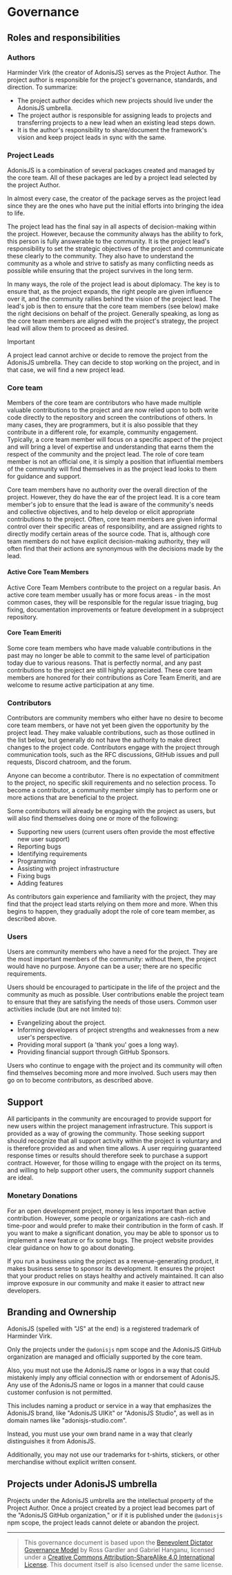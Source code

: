 # Governance

## Roles and responsibilities

### Authors

Harminder Virk (the creator of AdonisJS) serves as the Project Author. The project author is responsible for the project's governance, standards, and direction. To summarize:

- The project author decides which new projects should live under the AdonisJS umbrella.
- The project author is responsible for assigning leads to projects and transferring projects to a new lead when an existing lead steps down.
- It is the author's responsibility to share/document the framework's vision and keep project leads in sync with the same.

### Project Leads

AdonisJS is a combination of several packages created and managed by the core team. All of these packages are led by a project lead selected by the project Author. 

In almost every case, the creator of the package serves as the project lead since they are the ones who have put the initial efforts into bringing the idea to life.

The project lead has the final say in all aspects of decision-making within the project. However, because the community always has the ability to fork, this person is fully answerable to the community. It is the project lead's responsibility to set the strategic objectives of the project and communicate these clearly to the community. They also have to understand the community as a whole and strive to satisfy as many conflicting needs as possible while ensuring that the project survives in the long term.

In many ways, the role of the project lead is about diplomacy. The key is to ensure that, as the project expands, the right people are given influence over it, and the community rallies behind the vision of the project lead. The lead's job is then to ensure that the core team members (see below) make the right decisions on behalf of the project. Generally speaking, as long as the core team members are aligned with the project's strategy, the project lead will allow them to proceed as desired.

> [!IMPORTANT]
> A project lead cannot archive or decide to remove the project from the AdonisJS umbrella. They can decide to stop working on the project, and in that case, we will find a new project lead.

### Core team

Members of the core team are contributors who have made multiple valuable contributions to the project and are now relied upon to both write code directly to the repository and screen the contributions of others. In many cases, they are programmers, but it is also possible that they contribute in a different role, for example, community engagement. Typically, a core team member will focus on a specific aspect of the project and will bring a level of expertise and understanding that earns them the respect of the community and the project lead. The role of core team member is not an official one, it is simply a position that influential members of the community will find themselves in as the project lead looks to them for guidance and support.

Core team members have no authority over the overall direction of the project. However, they do have the ear of the project lead. It is a core team member's job to ensure that the lead is aware of the community's needs and collective objectives, and to help develop or elicit appropriate contributions to the project. Often, core team members are given informal control over their specific areas of responsibility, and are assigned rights to directly modify certain areas of the source code. That is, although core team members do not have explicit decision-making authority, they will often find that their actions are synonymous with the decisions made by the lead.

#### Active Core Team Members

Active Core Team Members contribute to the project on a regular basis. An active core team member usually has or more focus areas - in the most common cases, they will be responsible for the regular issue triaging, bug fixing, documentation improvements or feature development in a subproject repository.

#### Core Team Emeriti

Some core team members who have made valuable contributions in the past may no longer be able to commit to the same level of participation today due to various reasons. That is perfectly normal, and any past contributions to the project are still highly appreciated. These core team members are honored for their contributions as Core Team Emeriti, and are welcome to resume active participation at any time.

### Contributors

Contributors are community members who either have no desire to become core team members, or have not yet been given the opportunity by the project lead. They make valuable contributions, such as those outlined in the list below, but generally do not have the authority to make direct changes to the project code. Contributors engage with the project through communication tools, such as the RFC discussions, GitHub issues and pull requests, Discord chatroom, and the forum.

Anyone can become a contributor. There is no expectation of commitment to the project, no specific skill requirements and no selection process. To become a contributor, a community member simply has to perform one or more actions that are beneficial to the project.

Some contributors will already be engaging with the project as users, but will also find themselves doing one or more of the following:

- Supporting new users (current users often provide the most effective new user support)
- Reporting bugs
- Identifying requirements
- Programming
- Assisting with project infrastructure
- Fixing bugs
- Adding features

As contributors gain experience and familiarity with the project, they may find that the project lead starts relying on them more and more. When this begins to happen, they gradually adopt the role of core team member, as described above.

### Users

Users are community members who have a need for the project. They are the most important members of the community: without them, the project would have no purpose. Anyone can be a user; there are no specific requirements.

Users should be encouraged to participate in the life of the project and the community as much as possible. User contributions enable the project team to ensure that they are satisfying the needs of those users. Common user activities include (but are not limited to):

- Evangelizing about the project.
- Informing developers of project strengths and weaknesses from a new user's perspective.
- Providing moral support (a 'thank you' goes a long way).
- Providing financial support through GitHub Sponsors.

Users who continue to engage with the project and its community will often find themselves becoming more and more involved. Such users may then go on to become contributors, as described above.

## Support

All participants in the community are encouraged to provide support for new users within the project management infrastructure. This support is provided as a way of growing the community. Those seeking support should recognize that all support activity within the project is voluntary and is therefore provided as and when time allows. A user requiring guaranteed response times or results should therefore seek to purchase a support contract. However, for those willing to engage with the project on its terms, and willing to help support other users, the community support channels are ideal.

### Monetary Donations

For an open development project, money is less important than active contribution. However, some people or organizations are cash-rich and time-poor and would prefer to make their contribution in the form of cash. If you want to make a significant donation, you may be able to sponsor us to implement a new feature or fix some bugs. The project website provides clear guidance on how to go about donating.

If you run a business using the project as a revenue-generating product, it makes business sense to sponsor its development. It ensures the project that your product relies on stays healthy and actively maintained. It can also improve exposure in our community and make it easier to attract new developers.

## Branding and Ownership

AdonisJS (spelled with "JS" at the end) is a registered trademark of Harminder Virk.

Only the projects under the `@adonisjs` npm scope and the AdonisJS GitHub organization are managed and officially supported by the core team.

Also, you must not use the AdonisJS name or logos in a way that could mistakenly imply any official connection with or endorsement of AdonisJS. Any use of the AdonisJS name or logos in a manner that could cause customer confusion is not permitted.

This includes naming a product or service in a way that emphasizes the AdonisJS brand, like "AdonisJS UIKit" or "AdonisJS Studio", as well as in domain names like "adonisjs-studio.com".

Instead, you must use your own brand name in a way that clearly distinguishes it from AdonisJS.

Additionally, you may not use our trademarks for t-shirts, stickers, or other merchandise without explicit written consent.

## Projects under AdonisJS umbrella

Projects under the AdonisJS umbrella are the intellectual property of the Project Author. Once a project created by a project lead becomes part of the "AdonisJS GitHub organization," or if it is published under the `@adonisjs` npm scope, the project leads cannot delete or abandon the project.

---

> This governance document is based upon the [Benevolent Dictator Governance Model](http://oss-watch.ac.uk/resources/benevolentdictatorgovernancemodel) by Ross Gardler and Gabriel Hanganu, licensed under a [Creative Commons Attribution-ShareAlike 4.0 International License](https://creativecommons.org/licenses/by-sa/4.0/). This document itself is also licensed under the same license.
